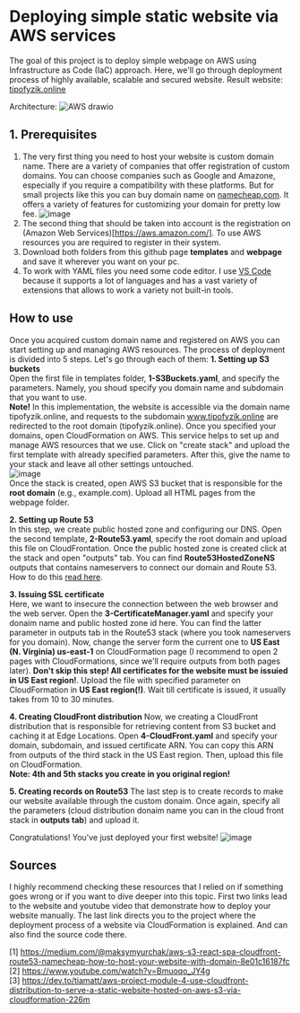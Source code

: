 # Deploying simple static website via AWS services
The goal of this project is to deploy simple webpage on AWS using Infrastructure as Code (IaC) approach. Here, we'll go through deployment process of highly available, scalable and secured website.
Result website: [tipofyzik.online](https://tipofyzik.online/)


Architecture:
![AWS drawio](https://github.com/user-attachments/assets/5dcd04e3-4581-4a05-b267-8ffd91c3966c)

## 1. Prerequisites
1. The very first thing you need to host your website is custom domain name. There are a variety of companies that offer registration of custom domains. You can choose companies such as Google and Amazone, especially if you require a compatibility with these platforms. But for small projects like this you can buy domain name on [namecheap.com](https://www.namecheap.com/). It offers a variety of features for customizing your domain for pretty low fee.
![image](https://github.com/user-attachments/assets/c95cdcc0-6565-4c23-b9ce-505e458802e2)  
2. The second thing that should be taken into account is the registration on (Amazon Web Services)[https://aws.amazon.com/]. To use AWS resources you are required to register in their system.  
3. Download both folders from this github page **templates** and **webpage** and save it wherever you want on your pc.
4. To work with YAML files you need some code editor. I use [VS Code](https://code.visualstudio.com/) because it supports a lot of languages and has a vast variety of extensions that allows to work a variety not built-in tools.

## How to use
Once you acquired custom domain name and registered on AWS you can start setting up and managing AWS resources. The process of deployment is divided into 5 steps. Let's go through each of them:
**1. Setting up S3 buckets**  
Open the first file in templates folder, **1-S3Buckets.yaml**, and specify the parameters. Namely, you shoud specify you domain name and subdomain that you want to use.  
**Note!** In this implementation, the website is accessible via the domain name tipofyzik.online, and requests to the subdomain www.tipofyzik.online are redirected to the root domain (tipofyzik.online).
Once you specified your domains, open CloudFormation on AWS. This service helps to set up and manage AWS resources that we use. Click on "create stack" and upload the first template with already specified parameters. After this, give the name to your stack and leave all other settings untouched.  
![image](https://github.com/user-attachments/assets/507b83ee-7c89-42fb-ab7f-a32b9d62159e)  
Once the stack is created, open AWS S3 bucket that is responsible for the **root domain** (e.g., example.com). Upload all HTML pages from the webpage folder.  

**2. Setting up Route 53**  
In this step, we create public hosted zone and configuring our DNS. Open the second template, **2-Route53.yaml**, specify the root domain and upload this file on CloudFrontation. Once the public hosted zone is created click at the stack and open "outputs" tab. You can find **Route53HostedZoneNS** outputs that contains nameservers to connect our domain and Route 53. How to do this [read here](https://aws.plainenglish.io/how-to-connect-your-domain-from-namecheap-to-amazon-route-53-840bc745ce67#:~:text=How%20to%20connect%20my%20domain%20to%20Route%2053%3F).  

**3. Issuing SSL certificate**  
Here, we want to insecure the connection between the web browser and the web server. Open the **3-CertificateManager.yaml** and specify your donaim name and public hosted zone id here. You can find the latter parameter in outputs tab in the Route53 stack (where you took nameservers for you domain). Now, change the server form the current one to **US East (N. Virginia) us-east-1** on CloudFormation page (I recommend to open 2 pages with CloudFormations, since we'll require outputs from both pages later). **Don't skip this step! All certificates for the website must be issuied in US East region!**. Upload the file with specified parameter on CloudFormation in **US East region(!)**. Wait till certificate is issued, it usually takes from 10 to 30 minutes.  

**4. Creating CloudFront distribution**
Now, we creating a CloudFront distribution that is responsible for retrieving content from S3 bucket and caching it at Edge Locations. Open **4-CloudFront.yaml** and specify your domain, subdomain, and issued certificate ARN. You can copy this ARN from outputs of the third stack in the US East region. Then, upload this file on CloudFormation.  
**Note: 4th and 5th stacks you create in you original region!** 

**5. Creating records on Route53**
The last step is to create records to make our website available through the custom donaim. Once again, specify all the parameters (cloud distribution donaim name you can in the cloud front stack in **outputs tab**) and upload it. 

Congratulations! You've just deployed your first website!
![image](https://github.com/user-attachments/assets/6329c5c6-a8ce-4c43-8aab-c3d1f8d4d6b3)


## Sources
I highly recommend checking these resources that I relied on if something goes wrong or if you want to dive deeper into this topic. First two links lead to the website and youtube video that demonstrate how to deploy your website manually. The last link directs you to the project where the deployment process of a website via CloudFormation is explained. And can also find the source code there.  

[1] https://medium.com/@maksymyurchak/aws-s3-react-spa-cloudfront-route53-namecheap-how-to-host-your-website-with-domain-8e01c16187fc  
[2] https://www.youtube.com/watch?v=Bmuoqo_JY4g  
[3] https://dev.to/tiamatt/aws-project-module-4-use-cloudfront-distribution-to-serve-a-static-website-hosted-on-aws-s3-via-cloudformation-226m  
